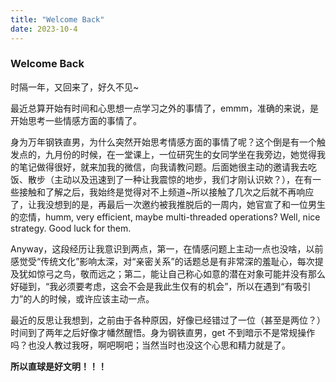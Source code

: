 ```yaml
---
title: "Welcome Back"
date: 2023-10-4
---
```


### Welcome Back

时隔一年，又回来了，好久不见~

最近总算开始有时间和心思想一点学习之外的事情了，emmm，准确的来说，是开始思考一些情感方面的事情了。

身为万年钢铁直男，为什么突然开始思考情感方面的事情了呢？这个倒是有一个触发点的，九月份的时候，在一堂课上，一位研究生的女同学坐在我旁边，她觉得我的笔记做得很好，就来加我的微信，向我请教问题。后面她很主动的邀请我去吃饭、散步（主动以及迅速到了一种让我震惊的地步，我们才刚认识欸？），在有一些接触和了解之后，我始终是觉得对不上频道~所以接触了几次之后就不再响应了，让我没想到的是，再最后一次邀约被我推脱后的一周内，她官宣了和一位男生的恋情，humm, very efficient, maybe multi-threaded operations? Well, nice strategy. Good luck for them.

Anyway，这段经历让我意识到两点，第一，在情感问题上主动一点也没啥，以前感觉受“传统文化”影响太深，对“亲密关系”的话题总是有非常深的羞耻心，每次提及犹如惊弓之鸟，敬而远之；第二，能让自己称心如意的潜在对象可能并没有那么好碰到，“我必须要考虑，这会不会是我此生仅有的机会”，所以在遇到“有吸引力”的人的时候，或许应该主动一点。

最近的反思让我想到，之前由于各种原因，好像已经错过了一位（甚至是两位？）时间到了两年之后好像才幡然醒悟。身为钢铁直男，get 不到暗示不是常规操作吗？也没人教过我呀，啊吧啊吧；当然当时也没这个心思和精力就是了。

**所以直球是好文明！！！**

